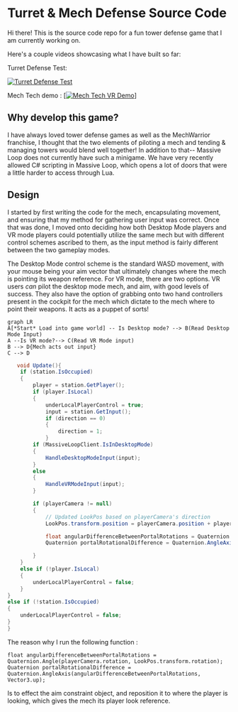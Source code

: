 # Turret & Mech Defense Source Code

Hi there! This is the source code repo for a fun tower defense game that I am currently working on.

Here's a couple videos showcasing what I have built so far:

Turret Defense Test:

[![Turret Defense Test](https://markdown-videos-api.jorgenkh.no/url?url=https%3A%2F%2Fwww.youtube.com%2Fwatch%3Fv%3DzOmDsLUChCE)](https://www.youtube.com/watch?v=zOmDsLUChCE)

Mech Tech demo : 
[[![Mech Tech VR Demo](https://markdown-videos-api.jorgenkh.no/url?url=https%3A%2F%2Fwww.youtube.com%2Fwatch%3Fv%3Dw0hPq85CXyM)](https://www.youtube.com/watch?v=w0hPq85CXyM)]


## Why develop this game?

I have always loved tower defense games as well as the MechWarrior franchise, I thought that the two elements of piloting a mech and tending & managing towers would blend well together! 
In addition to that-- Massive Loop does not currently have such a minigame. We have very recently allowed C# scripting in Massive Loop, which opens a lot of doors that were a little harder to access through Lua.



## Design

I started by first writing the code for the mech, encapsulating movement, and ensuring that my method for gathering user input was correct. Once that was done, I moved onto deciding how both Desktop Mode players and VR mode players could potentially utilize the same mech but with different control schemes ascribed to them, as the input method is fairly different between the two gameplay modes.

The Desktop Mode control scheme is the standard WASD movement, with your mouse being your aim vector that ultimately changes where the mech is pointing its weapon reference. For VR mode, there are two options. VR users *can* pilot the desktop mode mech, and aim, with good levels of success. They also have the option of grabbing onto two hand controllers present in the cockpit for the mech which dictate to the mech where to point their weapons. It acts as a puppet of sorts!

```mermaid
graph LR
A[*Start* Load into game world] -- Is Desktop mode? --> B(Read Desktop Mode Input)
A --Is VR mode?--> C(Read VR Mode input)
B --> D{Mech acts out input}
C --> D
```



```c#
   void Update(){
    if (station.IsOccupied)
    {
        player = station.GetPlayer();
        if (player.IsLocal)
        {
            underLocalPlayerControl = true;
            input = station.GetInput();
            if (direction == 0)
            {
                direction = 1;
            }
		if (MassiveLoopClient.IsInDesktopMode)
        {
            HandleDesktopModeInput(input);
        }
        else
        {
            HandleVRModeInput(input);
        }

        if (playerCamera != null)
        {
            // Updated LookPos based on playerCamera's direction
            LookPos.transform.position = playerCamera.position + playerCamera.forward * 14.0f; // Adjust distance as needed

            float angularDifferenceBetweenPortalRotations = Quaternion.Angle(playerCamera.rotation, LookPos.transform.rotation);
            Quaternion portalRotationalDifference = Quaternion.AngleAxis(angularDifferenceBetweenPortalRotations, Vector3.up);

        }
    }
    else if (!player.IsLocal)
    {
        underLocalPlayerControl = false;
    }
}
else if (!station.IsOccupied)
{
    underLocalPlayerControl = false;
}
}
```



The reason why I run the following function : 


`float angularDifferenceBetweenPortalRotations = Quaternion.Angle(playerCamera.rotation, LookPos.transform.rotation);
            Quaternion portalRotationalDifference = Quaternion.AngleAxis(angularDifferenceBetweenPortalRotations, Vector3.up);`

Is to effect the aim constraint object, and reposition it to where the player is looking, which gives the mech its player look reference.



